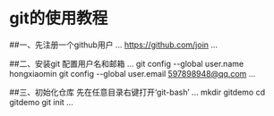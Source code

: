 # git的使用教程

##一、先注册一个github用户
...
https://github.com/join
...

##二、安装git
配置用户名和邮箱
...
git config --global user.name hongxiaomin
git config --global user.email 597898948@qq.com
...

##三、初始化仓库
先在任意目录右键打开‘git-bash’
...
mkdir gitdemo
cd gitdemo
git init
...
